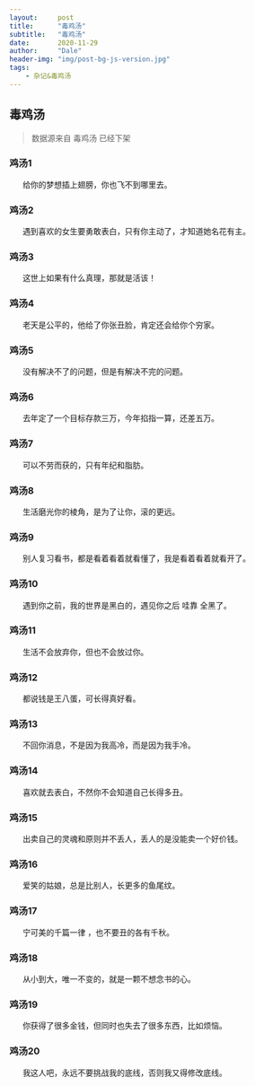 ```yaml
---
layout:     post
title:      "毒鸡汤"
subtitle:   "毒鸡汤"
date:       2020-11-29
author:     "Dale"
header-img: "img/post-bg-js-version.jpg"
tags:
    - 杂记&毒鸡汤 
---
```


## 毒鸡汤
> 数据源来自 毒鸡汤 已经下架 

### 鸡汤1
&#160;&#160; &#160; &#160;给你的梦想插上翅膀，你也飞不到哪里去。

### 鸡汤2
&#160;&#160; &#160; &#160;遇到喜欢的女生要勇敢表白，只有你主动了，才知道她名花有主。

### 鸡汤3
&#160;&#160; &#160; &#160;这世上如果有什么真理，那就是活该！

### 鸡汤4
&#160;&#160; &#160; &#160;老天是公平的，他给了你张丑脸，肯定还会给你个穷家。

### 鸡汤5
&#160;&#160; &#160; &#160;没有解决不了的问题，但是有解决不完的问题。

### 鸡汤6
&#160;&#160; &#160; &#160;去年定了一个目标存款三万，今年掐指一算，还差五万。

### 鸡汤7
&#160;&#160; &#160; &#160;可以不劳而获的，只有年纪和脂肪。

### 鸡汤8
&#160;&#160; &#160; &#160;生活磨光你的棱角，是为了让你，滚的更远。

### 鸡汤9
&#160;&#160; &#160; &#160;别人复习看书，都是看着看着就看懂了，我是看着看着就看开了。

### 鸡汤10
&#160;&#160; &#160; &#160;遇到你之前，我的世界是黑白的，遇见你之后 哇靠 全黑了。

### 鸡汤11
&#160;&#160; &#160; &#160;生活不会放弃你，但也不会放过你。

### 鸡汤12
&#160;&#160; &#160; &#160;都说钱是王八蛋，可长得真好看。

### 鸡汤13
&#160;&#160; &#160; &#160;不回你消息，不是因为我高冷，而是因为我手冷。

### 鸡汤14
&#160;&#160; &#160; &#160;喜欢就去表白，不然你不会知道自己长得多丑。

### 鸡汤15
&#160;&#160; &#160; &#160;出卖自己的灵魂和原则并不丢人，丢人的是没能卖一个好价钱。

### 鸡汤16
&#160;&#160; &#160; &#160;爱笑的姑娘，总是比别人，长更多的鱼尾纹。

### 鸡汤17
&#160;&#160; &#160; &#160;宁可美的千篇一律 ，也不要丑的各有千秋。

### 鸡汤18
&#160;&#160; &#160; &#160;从小到大，唯一不变的，就是一颗不想念书的心。

### 鸡汤19
&#160;&#160; &#160; &#160;你获得了很多金钱，但同时也失去了很多东西，比如烦恼。

### 鸡汤20
&#160;&#160; &#160; &#160;我这人吧，永远不要挑战我的底线，否则我又得修改底线。
